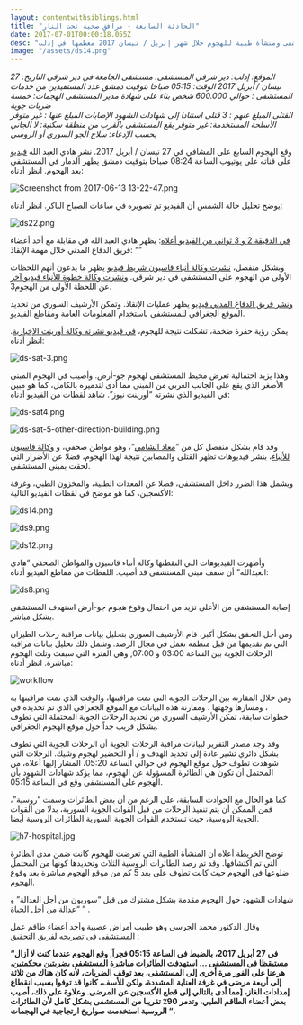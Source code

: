 ```yaml
---
layout: contentwithsiblings.html
title: "الحادثة السابعة - مرافق صحية تحت النار"
date: 2017-07-01T00:00:18.055Z
desc: "تقرير مُفصّل عن استهداف 25 مستشفى ومنشأة طبية للهجوم خلال شهر إبريل / نيسان 2017 معظمها في إدلب"
image: "/assets/ds14.png"
---
```


_الموقع: إدلب: دير شرقي
المستشفى: مستشفى الجامعة في  دير شرقي
التاريخ: 27 نيسان / أبريل 2017
الوقت: 05:15 صباحا بتوقيت دمشق
عدد المستفيدين من خدمات المستشفى : حوالي 600.000 شخص بناء على شهادة مدير المستشفى
الهجمات: خمسة ضربات  جوية  
القتلى المبلغ عنهم : 3 قتلى استنادا إلى شهادات الشهود
الإصابات المبلغ عنها : غير متوفر
الأسلحة المستخدمة: غير متوفر
يقع المستشفى بالقرب من منطقة سكنية: لا
الجاني بحسب الإدعاء: سلاح الجو السوري أو الروسي_

وقع الهجوم السابع على المشافي في 27 نيسان / أبريل 2017\. نشر هادي العبد الله [فيديو](https://www.youtube.com/watch?v=iCqA8uzVklg) على قناته على يوتيوب الساعة 08:24 صباحا بتوقيت دمشق يظهر الدمار في المستشفى بعد الهجوم. انظر أدناه:

![Screenshot from 2017-06-13 13-22-47.png](https://lh6.googleusercontent.com/WK5TlbtkLfFY8MU1p6U05yNQeErROlH9nHiJQXfyOQXNlrAor7K9eEQb0KpVA5E4q2o768mDbne4oDXZTseWJYG0v2N169kQffyHBdqn3gm_zbTx9drNKRrnecBJDkCJlObyNC75)

يوضح تحليل حالة  الشمس أن الفيديو تم تصويره في ساعات الصباح الباكر. انظر أدناه:

![ds22.png](https://lh3.googleusercontent.com/XSJH4xe7d4I8WCHAAifMmdS9sdTN55aveZNiMWgEY2UTcIjR2vZk8lBAMSPp2dJRQKkuA92m3JHwNqdo7jMral6yKfhpTrnzsuoSVQxolBkxED7lkrc3H66AC0V39OgtPVmUFynu)

[في الدقيقة 2 و 3 ثواني من الفيديو أعلاه](https://youtu.be/iCqA8uzVklg?t=2m3s): يظهر هادي العبد الله في مقابلة مع أحد أعضاء فريق الدفاع المدني خلال مهمة الإنقاذ: “”

وبشكل منفصل، [نشرت وكالة أنباء قاسيون شريط فيديو](https://www.youtube.com/watch?v=pkq2gw9yWXg) يظهر ما يدعون أنهم اللحظات الأولى من الهجوم على المستشفى في دير شرقي. [ونشرت وكالة خطوة للأنباء فيديو آخر](https://www.youtube.com/watch?v=g55RZibwxVY) عن اللحظة الأولى من الهجوم3.

[ونشر فريق الدفاع المدني فيديو](https://www.youtube.com/watch?v=z0o2LbPzFOA) يظهر عمليات الإنقاذ. وتمكن الأرشيف السوري من تحديد الموقع الجغرافي للمستشفى باستخدام المعلومات العامة ومقاطع الفيديو.

يمكن رؤية حفرة ضخمة، تشكلت نتيجة للهجوم، [في فيديو نشرته وكالة أورينت الإخبارية](https://www.youtube.com/watch?v=CTkZ2bciD38). انظر أدناه:

![ds-sat-3.png](https://lh6.googleusercontent.com/bTtd19MHzdhJVI6ok0iO__eHvcwu_U1yHFCCob6gtmHQRdFtAFxT9bMRF2XWCAoIh1vFUTRcz5u8VrbIRpS60erPWanHTTP5RLj3gCp4cAki4oNWpYD9MeBdJHd3dQuPSq12pgUF)

وهذا يزيد احتمالية  تعرض محيط المستشفى لهجوم جو-أرض. وأصيب في الهجوم المبنى الأصغر الذي يقع على الجانب الغربي من المبنى مما أدى لتدميره بالكامل، كما هو مبين في الفيديو الذي نشرته “أورينت نيوز”. شاهد لقطات من الفيديو أدناه:

![ds-sat4.png](https://lh6.googleusercontent.com/T2DdRWEH4MNghhx0QOJlS2LXcAP4Sx1C1pUrePQWO4hqL6HhQRmevBezyO50UPiMLnyAl71XQGl-MaRFdUTzLGf69wN1xJZh6tPUXRq5LXF3s15sOT7H-QJtNVzQSQxQQZxSjdkC)

![ds-sat-5-other-direction-building.png](https://lh6.googleusercontent.com/K1mTU1sn_5yhjom3PlHdrRsjI-hbmk8w7SYAa4DuIrikrnDM88J14o6X5VaRHp0W0fPbw6hRhJFMcPe5YR7K6uOcETpKdt3Hzp2QFJSv7x97tRZbUdqikI93stfccNM3e1SuOzDz)

وقد قام بشكل منفصل  كل من “[معاذ الشامي](https://www.youtube.com/watch?v=d3qlceFvP7g)“، وهو مواطن صحفي، و [وكالة قاسيون للأنباء](https://www.youtube.com/watch?v=XvDv5CwTPr8)، بنشر فيديوهات تظهر القتلى والمصابين نتيجة لهذا الهجوم، فضلا عن الأضرار التي لحقت بمبنى المستشفى.

ويشمل هذا الضرر داخل المستشفى، فضلا عن المعدات الطبية، والمخزون الطبي، وغرفة الأكسجين، كما هو موضح في لقطات الفيديو التالية:

![ds14.png](https://lh5.googleusercontent.com/xdja1UDtdkR1-SVzOnf46ZedIWM4tzJTggzCjRD3-NPjChJuf559XjedfxBQqGreuxlR157HQhxal4RviWIESrYw_0wwbLL2QmbI0vnZsqiaZzNag2k9DaySGxBLESpkrtyZ84dR)

![ds9.png](https://lh6.googleusercontent.com/407cNMzfkM_wPt1JXPH0qPP4tnRE3W_eJUuqFUW8T4M5hXrjG-G_EXmrcMRryxgP-fKgjL6z9lJaE9yPiewSJOrS9oCXJjD3KICrDnY66ovb3zN342h2ttMKzmCxHFiAzZwru4Fx)

![ds12.png](https://lh5.googleusercontent.com/-U0swypOdBgGTAFXx1n97uCVLsBY8AXU1P2w1jokXUJnzBK596hEwncyBtGZkRYx96ZCAKv16mEHRKy4phgOPNdgpUXoF_YIAcZs1tq4UxO1uxX-BqKI-daNhqewZ8JFBeYHfZAM)

وأظهرت الفيديوهات التي التقطتها وكالة أنباء قاسيون والمواطن الصحفي  “هادي العبدالله” أن سقف مبنى المستشفى قد  أصيب. اللقطات من مقاطع الفيديو أدناه:

![ds8.png](https://lh3.googleusercontent.com/9W1CqndOhxYhvH6HEeltLfUrLUnIcbDFHBVBBqsbFpETQAEF_g88nmPb1QAkhcYp4RIAI6k51Da_S5kBQVVO2FkCtUC5ux9x-SSO2_y6nsStm9EUYOLSY8JtWOYPE5JZeV15SVfK)

إصابة المستشفى من الأعلى تزيد من  احتمال وقوع هجوم جو-أرض استهدف المستشفى بشكل  مباشر.

ومن أجل التحقق بشكل أكبر، قام الأرشيف السوري بتحليل بيانات مراقبة رحلات الطيران التي تم تقديمها من قبل منظمة تعمل في مجال الرصد. وشمل ذلك تحليل بيانات مراقبة الرحلات الجوية بين الساعة 03:00 و 07:00, وهي الفترة التي سبقت وتلت الهجوم مباشرة. انظر أدناه:

![workflow](https://syrianarchive.org/media/images/27_april_2017b-2_with_arrows.width-800.png)

ومن خلال المقارنة بين الرحلات الجوية التي تمت مراقبتها، والوقت الذي تمت مراقبتها به ، ومسارها وجهتها ، ومقارنة هذه البيانات مع الموقع الجغرافي الذي تم تحديده في خطوات سابقة، تمكن الأرشيف السوري من تحديد الرحلات الجوية المحتملة التي  تطوف بشكل قريب جداً حول موقع الهجوم الجغرافي.

وقد وجد مصدر التقرير لبيانات مراقبة الرحلات الجوية أن الرحلات الجوية التي تطوف بشكل دائري تشير عادة إلى تحديد الهدف و / أو التحضير لهجوم وشيك. الرحلات التي شوهدت تطوف حول موقع الهجوم في حوالي الساعة 05:20، المشار إليها أعلاه، من المحتمل أن تكون هي الطائرة المسؤولة عن الهجوم، مما يؤكد شهادات الشهود بأن الهجوم على المستشفى وقع في الساعة 05:15\.  

كما هو الحال مع الحوادث السابقة، على الرغم من أن بعض الطائرات وسمت “روسية”، فمن الممكن أن يتم تنفيذ الرحلات من قبل القوات الجوية السورية، بدلا من القوات الجوية الروسية، حيث تستخدم القوات الجوية السورية الطائرات الروسية أيضا.

![h7-hospital.jpg](https://lh6.googleusercontent.com/9cVPodYbF7cEFGCj9BWkjiqdy91Hgl2mztAXR5wT6N5nufrh0QEG9Oifp-GyZYbsdK7Us-w0LdsUFraG2LxTMN8yly181iofyhv6EF-5yArHMNAkWR3P_d7xw8O4eEgiuAXnRCV3)

توضح الخريطة أعلاه أن المنشأة الطبية التي تعرضت للهجوم كانت ضمن مدى الطائرة التي تم اكتشافها. وقد تم رصد الطائرات الروسية الثلاث وتحديدها كونها من المحتمل ضلوعها فى الهجوم حيث كانت تطوف على بعد 5 كم من موقع الهجوم مباشرة بعد وقوع الهجوم.

شهادات الشهود حول الهجوم مقدمة بشكل مشترك من قبل “سوريون من أجل العدالة” و “عدالة من أجل الحياة ” .

وقال الدكتور محمد الجرسي وهو طبيب أمراض عصبية وأحد أعضاء طاقم عمل المستشفى في تصريحه لفريق التحقيق :

**“في 27 أبريل 2017، بالضبط في الساعة 05:15 فجراً, وقع الهجوم عندما كنت لا أزال مستيقظا في المستشفى … استهدفت الطائرات مباشرة المستشفى بضربتين محكمتين، هرعنا على الفور مرة أخرى إلى المستشفى، بعد توقف الضربات، لأنه كان هناك من ثلاثة إلى أربعة مرضى في غرفة العناية المشددة، ولكن للأسف، كانوا قد توفوا بسبب انقطاع إمدادات الغاز، [مما أدى بالتالي إلى قطع الأكسجين عن المرضى. وعلاوة على ذلك، أصيب بعض أعضاء الطاقم الطبي، وتدمر 90٪ تقريبا من المستشفى بشكل كامل لأن الطائرات الروسية استخدمت صواريخ ارتجاجية في الهجمات “.**
